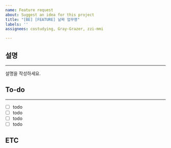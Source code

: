 ```yaml
---
name: Feature request
about: Suggest an idea for this project
title: "[BE] [FEATURE] 날짜 업무명"
labels: ''
assignees: costudying, Gray-Grazer, zzi-mmi

---
```


## 설명
* * *
설명을 작성하세요.

## To-do
* * *
- [ ] todo
- [ ] todo
- [ ] todo
- [ ] todo

## ETC
